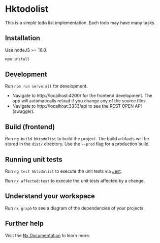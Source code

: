 

# Hktodolist

This is a simple todo list implementation. Each todo may have many tasks.

## Installation

Use nodeJS >= 16.0.
```bash
npm install
```

## Development 

Run `npm run serve:all` for development. 

* Navigate to http://localhost:4200/ for the frontend development. The app will automatically reload if you change any of the source files.
* Navigate to http://localhost:3333/api to see the REST OPEN API (swagger).


## Build (frontend)

Run `ng build hktodolist` to build the project. The build artifacts will be stored in the `dist/` directory. Use the `--prod` flag for a production build.

## Running unit tests

Run `ng test hktodolist` to execute the unit tests via [Jest](https://jestjs.io).

Run `nx affected:test` to execute the unit tests affected by a change.

## Understand your workspace

Run `nx graph` to see a diagram of the dependencies of your projects.

## Further help

Visit the [Nx Documentation](https://nx.dev/angular) to learn more.
